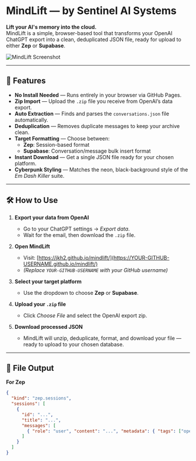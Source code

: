 # MindLift — by Sentinel AI Systems

**Lift your AI's memory into the cloud.**  
MindLift is a simple, browser-based tool that transforms your OpenAI ChatGPT export into a clean, deduplicated JSON file, ready for upload to either **Zep** or **Supabase**.

![MindLift Screenshot](screenshot.png) <!-- Optional: Add screenshot file in repo -->

---

## 🚀 Features
- **No Install Needed** — Runs entirely in your browser via GitHub Pages.
- **Zip Import** — Upload the `.zip` file you receive from OpenAI’s data export.
- **Auto Extraction** — Finds and parses the `conversations.json` file automatically.
- **Deduplication** — Removes duplicate messages to keep your archive clean.
- **Target Formatting** — Choose between:
  - **Zep**: Session-based format
  - **Supabase**: Conversation/message bulk insert format
- **Instant Download** — Get a single JSON file ready for your chosen platform.
- **Cyberpunk Styling** — Matches the neon, black-background style of the *Em Dash Killer* suite.

---

## 🛠 How to Use
1. **Export your data from OpenAI**  
   - Go to your ChatGPT settings → *Export data*.  
   - Wait for the email, then download the `.zip` file.

2. **Open MindLift**  
   - Visit: [https://jkh2.github.io/mindlift/](https://YOUR-GITHUB-USERNAME.github.io/mindlift/)  
   - *(Replace `YOUR-GITHUB-USERNAME` with your GitHub username)*

3. **Select your target platform**  
   - Use the dropdown to choose **Zep** or **Supabase**.

4. **Upload your `.zip` file**  
   - Click *Choose File* and select the OpenAI export zip.

5. **Download processed JSON**  
   - MindLift will unzip, deduplicate, format, and download your file — ready to upload to your chosen database.

---

## 📂 File Output

**For Zep**
```json
{
  "kind": "zep.sessions",
  "sessions": [
    {
      "id": "...",
      "title": "...",
      "messages": [
        { "role": "user", "content": "...", "metadata": { "tags": ["openai-export"] } }
      ]
    }
  ]
}
